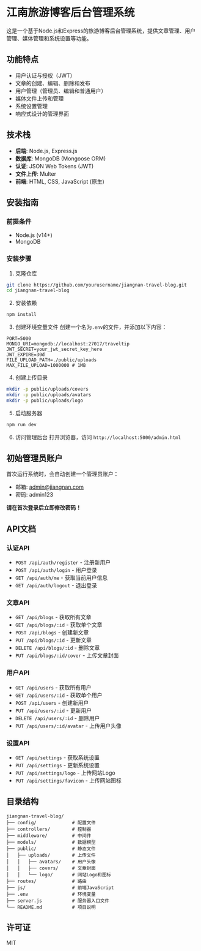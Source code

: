 # 江南旅游博客后台管理系统

这是一个基于Node.js和Express的旅游博客后台管理系统，提供文章管理、用户管理、媒体管理和系统设置等功能。

## 功能特点

- 用户认证与授权（JWT）
- 文章的创建、编辑、删除和发布
- 用户管理（管理员、编辑和普通用户）
- 媒体文件上传和管理
- 系统设置管理
- 响应式设计的管理界面

## 技术栈

- **后端**: Node.js, Express.js
- **数据库**: MongoDB (Mongoose ORM)
- **认证**: JSON Web Tokens (JWT)
- **文件上传**: Multer
- **前端**: HTML, CSS, JavaScript (原生)

## 安装指南

### 前提条件

- Node.js (v14+)
- MongoDB

### 安装步骤

1. 克隆仓库
```bash
git clone https://github.com/yourusername/jiangnan-travel-blog.git
cd jiangnan-travel-blog
```

2. 安装依赖
```bash
npm install
```

3. 创建环境变量文件
创建一个名为`.env`的文件，并添加以下内容：
```
PORT=5000
MONGO_URI=mongodb://localhost:27017/traveltip
JWT_SECRET=your_jwt_secret_key_here
JWT_EXPIRE=30d
FILE_UPLOAD_PATH=./public/uploads
MAX_FILE_UPLOAD=1000000 # 1MB
```

4. 创建上传目录
```bash
mkdir -p public/uploads/covers
mkdir -p public/uploads/avatars
mkdir -p public/uploads/logo
```

5. 启动服务器
```bash
npm run dev
```

6. 访问管理后台
打开浏览器，访问 `http://localhost:5000/admin.html`

## 初始管理员账户

首次运行系统时，会自动创建一个管理员账户：

- 邮箱: admin@jiangnan.com
- 密码: admin123

**请在首次登录后立即修改密码！**

## API文档

### 认证API

- `POST /api/auth/register` - 注册新用户
- `POST /api/auth/login` - 用户登录
- `GET /api/auth/me` - 获取当前用户信息
- `GET /api/auth/logout` - 退出登录

### 文章API

- `GET /api/blogs` - 获取所有文章
- `GET /api/blogs/:id` - 获取单个文章
- `POST /api/blogs` - 创建新文章
- `PUT /api/blogs/:id` - 更新文章
- `DELETE /api/blogs/:id` - 删除文章
- `PUT /api/blogs/:id/cover` - 上传文章封面

### 用户API

- `GET /api/users` - 获取所有用户
- `GET /api/users/:id` - 获取单个用户
- `POST /api/users` - 创建新用户
- `PUT /api/users/:id` - 更新用户
- `DELETE /api/users/:id` - 删除用户
- `PUT /api/users/:id/avatar` - 上传用户头像

### 设置API

- `GET /api/settings` - 获取系统设置
- `PUT /api/settings` - 更新系统设置
- `PUT /api/settings/logo` - 上传网站Logo
- `PUT /api/settings/favicon` - 上传网站图标

## 目录结构

```
jiangnan-travel-blog/
├── config/             # 配置文件
├── controllers/        # 控制器
├── middleware/         # 中间件
├── models/             # 数据模型
├── public/             # 静态文件
│   ├── uploads/        # 上传文件
│   │   ├── avatars/    # 用户头像
│   │   ├── covers/     # 文章封面
│   │   └── logo/       # 网站Logo和图标
├── routes/             # 路由
├── js/                 # 前端JavaScript
├── .env                # 环境变量
├── server.js           # 服务器入口文件
└── README.md           # 项目说明
```

## 许可证

MIT